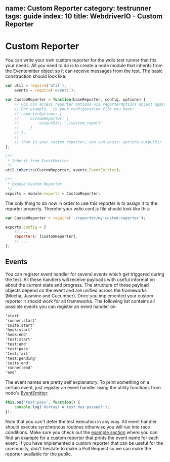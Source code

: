 name: Custom Reporter
category: testrunner
tags: guide
index: 10
title: WebdriverIO - Custom Reporter
---

Custom Reporter
===============

You can write your own custom reporter for the wdio test runner that fits your needs. All you need to do is to create a node module that inherits from the Eventemitter object so it can receive messages from the test. The basic construction should look like:

```js
var util = require('util'),
    events = require('events');

var CustomReporter = function(baseReporter, config, options) {
    // you can access reporter options via reporterOptions object against your custom reporter
    // For example,  in your configuration file you have:
    // reporterOptions: {
    //     CustomReporter: {
    //         outputDir: './custom_report'
    //     }
    // },
    // 
    // then in your custom reporter, you can acess: options.outputDir
};

/**
 * Inherit from EventEmitter
 */
util.inherits(CustomReporter, events.EventEmitter);

/**
 * Expose Custom Reporter
 */
exports = module.exports = CustomReporter;
```

The only thing to do now in order to use this reporter is to assign it to the reporter property. Therefor
your wdio.conf.js file should look like this:

```js
var CustomReporter = require('./reporter/my.custom.reporter');

exports.config = {
    // ...
    reporters: [CustomReporter],
    // ...
};
```

## Events

You can register event handler for several events which get triggered during the test. All these handlers will receive payloads with useful information about the current state and progress. The structure of  these payload objects depend on the event and are unified across the frameworks (Mocha, Jasmine and Cucumber). Once you implemented your custom reporter it should work for all frameworks. The following list contains all possible events you can register an event handler on:

```txt
'start'
'runner:start'
'suite:start'
'hook:start'
'hook:end'
'test:start'
'test:end'
'test:pass'
'test:fail'
'test:pending'
'suite:end'
'runner:end'
'end'
```

The event names are pretty self explanatory. To print something on a certain event, just register an event handler using the utility functions from node's [EventEmitter](https://nodejs.org/api/events.html):

```js
this.on('test:pass', function() {
    console.log('Hurray! A test has passed!');
});
```

Note that you can't defer the test execution in any way. All event handler should execute synchronous routines otherwise you will run into race conditions. Make sure you check out the [example section](https://github.com/webdriverio/webdriverio/tree/master/examples/wdio) where you can find an example for a custom reporter that prints the event name for each event. If you have implemented a custom reporter that can be useful for the community, don't hesitate to make a Pull Request so we can make the reporter available for the public.
